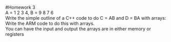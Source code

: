 #Homework 3  
A = 1 2 3 4, B = 9 8 7 6  
Write the simple outline of a C++ code to do C = AB and D = BA with arrays:  
Write the ARM code to do this with arrays.        
You can have the input and output the arrays are in either memory or registers  
